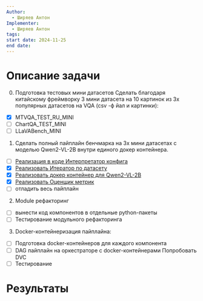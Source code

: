 ```yaml
---
Author:
  - Ширяев Антон
Implementer:
  - Ширяев Антон
tags: 
start date: 2024-11-25
end date:
---
```

# Описание задачи

0. Подготовка тестовых мини датасетов
Сделать благодаря китайскому фреймворку 3 мини датасета на 10 картинок из 3х популярных датасетов на VQA (csv -ф йал и картинки):
* [x] MTVQA_TEST_RU_MINI
* [ ] ChartQA_TEST_MINI
* [ ] LLaVABench_MINI

1. Сделать полный пайплайн бенчмарка на 3х мини датасетах с моделью Qwen2-VL-2B внутри единого докер контейнера.
* [ ] [Реализация в коде Интерпретатор конфига](Реализация%20в%20коде%20Интерпретатор%20конфига.md)
* [x] [Реализовать Итератор по датасету](Реализовать%20Итератор%20по%20датасету.md)
* [x] [Реализовать докер контейнер для Qwen2-VL-2B](Реализовать%20докер%20контейнер%20для%20Qwen2-VL-2B.md)
* [x] [Реализовать Оценщик метрик](Реализовать%20Оценщик%20метрик.md)
* [ ] отладить весь пайплайн

2. Module рефакторинг
* [ ] вынести код компонентов в отдельные python-пакеты
* [ ] Тестирование модульного рефакторинга

3. Docker-контейнеризация пайплайна:
* [ ] Подготовка docker-контейнеров для каждого компонента
* [ ] DAG пайплайн на оркестраторе с docker-контейнерами
Попробовать DVC
* [ ] Тестирование
# Результаты
